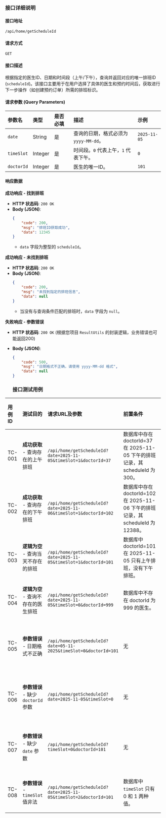 ### 接口详细说明

#### **接口地址**
`/api/home/getScheduleId`

#### **请求方式**
`GET`

#### **接口描述**
根据指定的医生ID、日期和时间段（上午/下午），查询并返回对应的唯一排班ID (`scheduleId`)。该接口主要用于在用户选择了具体的医生和预约时间后，获取进行下一步操作（如创建预约订单）所需的排班标识。

#### **请求参数 (Query Parameters)**

| 参数名    | 类型    | 是否必填 | 描述                                       | 示例         |
| :-------- | :------ | :------- | :----------------------------------------- | :----------- |
| `date`    | String  | 是       | 查询的日期，格式必须为 `yyyy-MM-dd`。      | `2025-11-05` |
| `timeSlot`| Integer | 是       | 时间段。`0` 代表上午，`1` 代表下午。      | `0`          |
| `doctorId`| Integer | 是       | 医生的唯一ID。                             | `101`        |

#### **响应数据**

**成功响应 - 找到排班**
* **HTTP 状态码**: `200 OK`
* **Body (JSON)**:
    ```json
    {
        "code": 200,
        "msg": "排班ID获取成功",
        "data": 12345 
    }
    ```
    * `data` 字段为整型的 `scheduleId`。

**成功响应 - 未找到排班**
* **HTTP 状态码**: `200 OK`
* **Body (JSON)**:
    ```json
    {
        "code": 200,
        "msg": "未找到指定的排班信息",
        "data": null
    }
    ```
    * 当没有与查询条件匹配的排班时，`data` 字段为 `null`。

**失败响应 - 参数错误**
* **HTTP 状态码**: `200 OK` (根据您项目 `ResultUtils` 的封装逻辑，业务错误也可能返回200)
* **Body (JSON)**:
    ```json
    {
        "code": 500,
        "msg": "日期格式不正确，请使用 yyyy-MM-dd 格式",
        "data": null
    }
    ```

    ### 接口测试用例

| 用例ID | 测试目的 | 请求URL及参数 | 前置条件 | 预期HTTP状态码 | 预期的响应Body (JSON) |
| :--- | :--- | :--- | :--- | :--- | :--- |
| TC-001 | **成功获取** - 查询存在的上午排班 | `/api/home/getScheduleId?date=2025-11-05&timeSlot=1&doctorId=37` | 数据库中存在 doctorId=37 在 2025-11-05 下午的排班记录，其 scheduleId 为 300。 | 200 | `{"code": 200, "msg": "排班ID获取成功", "data": 300 |
| TC-002 | **成功获取** - 查询存在的下午排班 | `/api/home/getScheduleId?date=2025-11-06&timeSlot=1&doctorId=102` | 数据库中存在 doctorId=102 在 2025-11-06 下午的排班记录，其 scheduleId 为 12388。 | 200 | `{"code": 200, "msg": "排班ID获取成功", "data": 12388}` |
| TC-003 | **逻辑为空** - 查询当天不存在的排班 | `/api/home/getScheduleId?date=2025-11-05&timeSlot=1&doctorId=101` | 数据库中 doctorId=101 在 2025-11-05 只有上午排班，没有下午排班。 | 200 | `{"code": 200, "msg": "未找到指定的排班信息", "data": null}` |
| TC-004 | **逻辑为空** - 查询不存在的医生排班 | `/api/home/getScheduleId?date=2025-11-05&timeSlot=0&doctorId=999` | 数据库中不存在 doctorId 为 999 的医生。 | 200 | `{"code": 200, "msg": "未找到指定的排班信息", "data": null}` |
| TC-005 | **参数错误** - 日期格式不正确 | `/api/home/getScheduleId?date=05-11-2025&timeSlot=0&doctorId=101` | 无 | 200 | `{"code": 500, "msg": "日期格式不正确，请使用 yyyy-MM-dd 格式", "data": null}` |
| TC-006 | **参数错误** - 缺少 `doctorId` 参数 | `/api/home/getScheduleId?date=2025-11-05&timeSlot=0` | 无 | 400 或 200 | `{"code": 500, "msg": "缺少必要的参数：date, timeSlot, doctorId", "data": null}` |
| TC-007 | **参数错误** - 缺少 `date` 参数 | `/api/home/getScheduleId?timeSlot=0&doctorId=101` | 无 | 400 或 200 | `{"code": 500, "msg": "缺少必要的参数：date, timeSlot, doctorId", "data": null}` |
| TC-008 | **参数错误** - `timeSlot` 值非法 | `/api/home/getScheduleId?date=2025-11-05&timeSlot=2&doctorId=101` | 数据库中 `timeSlot` 只有 0 和 1 两种值。 | 200 | `{"code": 200, "msg": "未找到指定的排班信息", "data": null}` |
